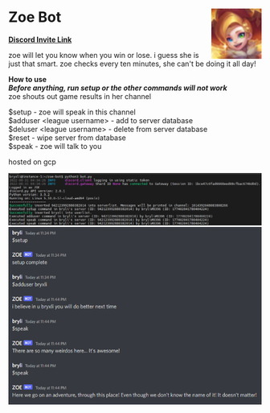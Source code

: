 # Zoe Bot  <img align="right" width="100" height="100" src=images/icon.png>

**[Discord Invite Link](https://discord.com/api/oauth2/authorize?client_id=1014214102459093105&permissions=2048&scope=bot)**  

zoe will let you know when you win or lose. i guess she is just that smart. zoe checks every ten minutes, she can't be doing it all day!

**How to use**  
***Before anything, run setup or the other commands will not work***  
zoe shouts out game results in her channel  

$setup - zoe will speak in this channel  
$adduser \<league username> - add to server database  
$deluser \<league username> - delete from server database  
$reset - wipe server from database  
$speak - zoe will talk to you  
  
hosted on gcp  

![image](images/console.png)  
![image](images/discord.png)  
